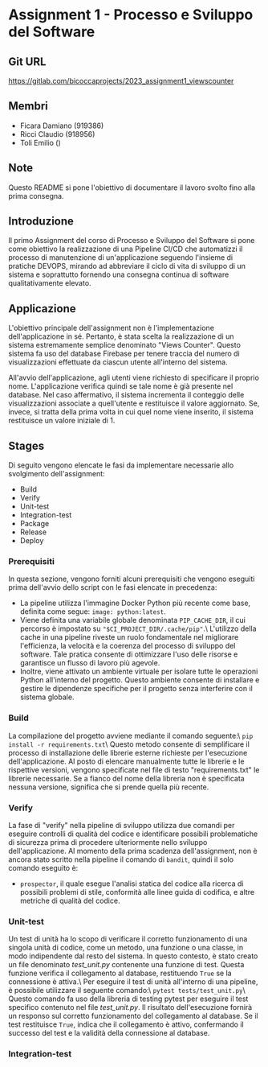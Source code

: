 # Assignment 1 - Processo e Sviluppo del Software

## Git URL
https://gitlab.com/bicoccaprojects/2023_assignment1_viewscounter

## Membri
- Ficara Damiano (919386)
- Ricci Claudio (918956)
- Toli Emilio ()

## Note
Questo README si pone l'obiettivo di documentare il lavoro svolto fino alla prima consegna.

## Introduzione
Il primo Assignment del corso di Processo e Sviluppo del Software si pone come obiettivo la realizzazione di una Pipeline CI/CD che automatizzi il processo di manutenzione di un'applicazione seguendo l'insieme di pratiche DEVOPS, mirando ad abbreviare il ciclo di vita di sviluppo di un sistema e soprattutto fornendo una consegna continua di software qualitativamente elevato.

## Applicazione
L'obiettivo principale dell'assignment non è l'implementazione dell'applicazione in sé. Pertanto, è stata scelta la realizzazione di un sistema estremamente semplice denominato "Views Counter". Questo sistema fa uso del database Firebase per tenere traccia del numero di visualizzazioni effettuate da ciascun utente all'interno del sistema.

All'avvio dell'applicazione, agli utenti viene richiesto di specificare il proprio nome. L'applicazione verifica quindi se tale nome è già presente nel database. Nel caso affermativo, il sistema incrementa il conteggio delle visualizzazioni associate a quell'utente e restituisce il valore aggiornato. Se, invece, si tratta della prima volta in cui quel nome viene inserito, il sistema restituisce un valore iniziale di 1.

## Stages
Di seguito vengono elencate le fasi da implementare necessarie allo svolgimento dell'assignment:
- Build
- Verify
- Unit-test
- Integration-test
- Package
- Release
- Deploy

### Prerequisiti
In questa sezione, vengono forniti alcuni prerequisiti che vengono eseguiti prima dell'avvio dello script con le fasi elencate in precedenza:
- La pipeline utilizza l'immagine Docker Python più recente come base, definita come segue: `image: python:latest`.
- Viene definita una variabile globale denominata `PIP_CACHE_DIR`, il cui percorso è impostato su `"$CI_PROJECT_DIR/.cache/pip"`.\\
L'utilizzo della cache in una pipeline riveste un ruolo fondamentale nel migliorare l'efficienza, la velocità e la coerenza del processo di sviluppo del software. Tale pratica consente di ottimizzare l'uso delle risorse e garantisce un flusso di lavoro più agevole.
- Inoltre, viene attivato un ambiente virtuale per isolare tutte le operazioni Python all'interno del progetto. Questo ambiente consente di installare e gestire le dipendenze specifiche per il progetto senza interferire con il sistema globale.

### Build
La compilazione del progetto avviene mediante il comando seguente:\\
`pip install -r requirements.txt`\\
Questo metodo consente di semplificare il processo di installazione delle librerie esterne richieste per l'esecuzione dell'applicazione. Al posto di elencare manualmente tutte le librerie e le rispettive versioni, vengono specificate nel file di testo "requirements.txt" le librerie necessarie. Se a fianco del nome della libreria non è specificata nessuna versione, significa che si prende quella più recente.

### Verify
La fase di "verify" nella pipeline di sviluppo utilizza due comandi per eseguire controlli di qualità del codice e identificare possibili problematiche di sicurezza prima di procedere ulteriormente nello sviluppo dell'applicazione. Al momento della prima scadenza dell'assignment, non è ancora stato scritto nella pipeline il comando di `bandit`, quindi il solo comando eseguito è:
- `prospector`, il quale esegue l'analisi statica del codice alla ricerca di possibili problemi di stile, conformità alle linee guida di codifica, e altre metriche di qualità del codice.

### Unit-test
Un test di unità ha lo scopo di verificare il corretto funzionamento di una singola unità di codice, come un metodo, una funzione o una classe, in modo indipendente dal resto del sistema. In questo contesto, è stato creato un file denominato *test_unit.py* contenente una funzione di test. Questa funzione verifica il collegamento al database, restituendo `True` se la connessione è attiva.\\
Per eseguire il test di unità all'interno di una pipeline, è possibile utilizzare il seguente comando:\\
`pytest tests/test_unit.py`\\
Questo comando fa uso della libreria di testing pytest per eseguire il test specifico contenuto nel file *test_unit.py*. Il risultato dell'esecuzione fornirà un responso sul corretto funzionamento del collegamento al database. Se il test restituisce `True`, indica che il collegamento è attivo, confermando il successo del test e la validità della connessione al database.


### Integration-test
